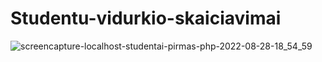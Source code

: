 ﻿# Studentu-vidurkio-skaiciavimai
![screencapture-localhost-studentai-pirmas-php-2022-08-28-18_54_59](https://user-images.githubusercontent.com/107032193/187083131-2243f74f-9509-4e75-806f-10b89d8c5498.png)
